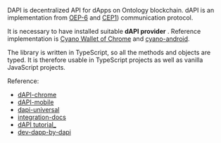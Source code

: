 



DAPI is decentralized API for dApps on Ontology blockchain. dAPI is an implementation from [OEP-6](https://github.com/backslash47/OEPs/blob/oep-dapp-api/OEP-6/OEP-6.mediawiki) and [CEP1](https://github.com/ontio-cyano/CEPs/blob/master/CEP1.mediawiki)) communication protocol.

It is necessary to have installed suitable **dAPI provider** . Reference implementation is [Cyano Wallet of Chrome](https://github.com/OntologyCommunityDevelopers/cyano-wallet) and [cyano-android](https://github.com/ontio-cyano/cyano-android).

The library is written in TypeScript, so all the methods and objects are typed. It is therefore usable in TypeScript projects as well as vanilla JavaScript projects.



Reference:
* [dAPI-chrome](https://github.com/ontio/ontology-dapi)
* [dAPI-mobile](https://github.com/ontio-cyano/cyano-bridge)
* [dapi-universal](https://github.com/ontio-cyano/dapi-universal)
* [integration-docs](https://github.com/ontio-cyano/integration-docs)
* [dAPI tutorial_](https://ontio.github.io/documentation/ontology_dapp_dev_tutorial_en.html)
* [dev-dapp-by-dapi](https://github.com/punicasuite/punicasuite.github.io/blob/master/content/tutorials/dapp-by-dapi.md)